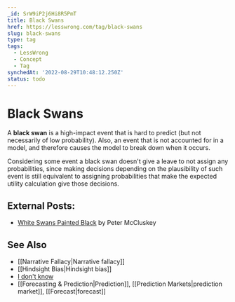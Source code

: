 ```yaml
---
_id: SrW9iP2j6Hi8R5PmT
title: Black Swans
href: https://lesswrong.com/tag/black-swans
slug: black-swans
type: tag
tags:
  - LessWrong
  - Concept
  - Tag
synchedAt: '2022-08-29T10:48:12.250Z'
status: todo
---
```


# Black Swans

A **black swan** is a high-impact event that is hard to predict (but not necessarily of low probability). Also, an event that is not accounted for in a model, and therefore causes the model to break down when it occurs.

Considering some event a black swan doesn't give a leave to not assign any probabilities, since making decisions depending on the plausibility of such event is still equivalent to assigning probabilities that make the expected utility calculation give those decisions.

## External Posts:

- [White Swans Painted Black](http://www.overcomingbias.com/2008/09/white-swans-p-1.html) by Peter McCluskey

## See Also

- [[Narrative Fallacy|Narrative fallacy]]
- [[Hindsight Bias|Hindsight bias]]
- [I don't know](https://www.lesswrong.com/tag/i-dont-know)
- [[Forecasting & Prediction|Prediction]], [[Prediction Markets|prediction market]], [[Forecast|forecast]]
